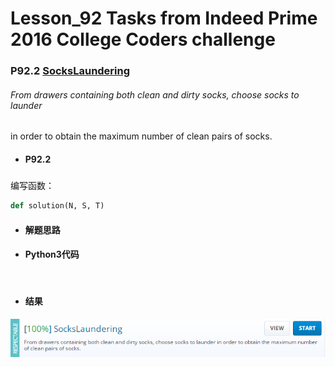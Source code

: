 # Lesson_92 Tasks from Indeed Prime 2016 College Coders challenge


### P92.2 [SocksLaundering](https://app.codility.com/programmers/lessons/92-tasks_from_indeed_prime_2016_college_coders_challenge/socks_laundering/) 


###### From drawers containing both clean and dirty socks, choose socks to launder 
in order to obtain the maximum number of clean pairs of socks.

* #### P92.2 

##### 


编写函数：
```python
def solution(N, S, T)
```



* #### 解题思路

 

* #### Python3代码

```python



```

* #### 结果



![image](https://github.com/Anfany/Codility-Lessons-By-Python3/blob/master/L92_Tasks%20from%20Indeed%20Prime%202016%20College%20Coders%20challenge/92.2.png)
